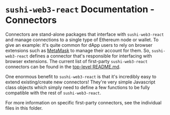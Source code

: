 # `sushi-web3-react` Documentation - Connectors

Connectors are stand-alone packages that interface with `sushi-web3-react` and manage connections to a single type of Ethereum node or wallet. To give an example: it's quite common for dApp users to rely on browser extensions such as [MetaMask](https://metamask.io/) to manage their account for them. So, `sushi-web3-react` defines a connector that's responsible for interfacing with browser extensions. The current list of first-party `sushi-web3-react` connectors can be found in the [top-level README.md](../../).

One enormous benefit to `sushi-web3-react` is that it's incredibly easy to extend existing/create new connectors! They're very simple Javascript class objects which simply need to define a few functions to be fully compatible with the rest of `sushi-web3-react`.

For more information on specific first-party connectors, see the individual files in this folder.
